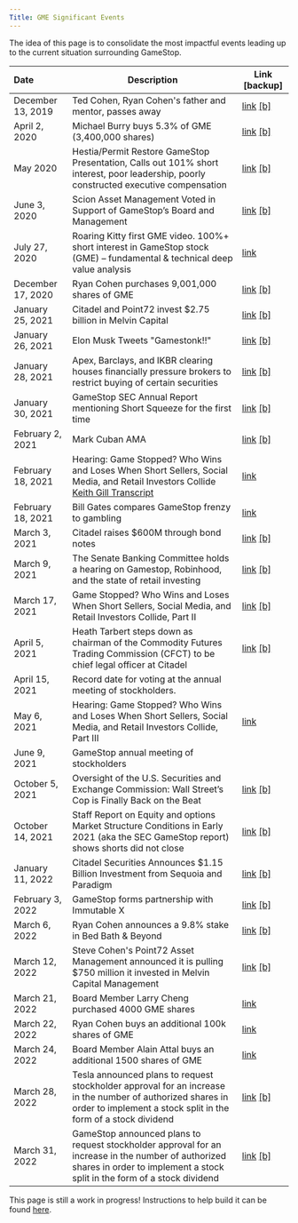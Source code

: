 ```yaml
---
Title: GME Significant Events
---
```



The idea of this page is to consolidate the most impactful events leading up to the current situation surrounding GameStop.



| Date | Description | Link [backup]
:---|---|---
| December 13, 2019 | Ted Cohen, Ryan Cohen's father and mentor, passes away | [link](https://montrealgazette.remembering.ca/obituary/ted-cohen-1078009694) [[b]](https://archive.ph/RxUeR)
| April 2, 2020 | Michael Burry buys 5.3% of GME (3,400,000 shares) | [link](https://www.sec.gov/Archives/edgar/data/1326380/000090514820000491/efc20-335_sc13d.htm) [[b]](https://archive.ph/2sJQb)
| May 2020 | Hestia/Permit Restore GameStop Presentation, Calls out 101% short interest, poor leadership, poorly constructed executive compensation | [link](https://www.sec.gov/Archives/edgar/data/1326380/000092189520001510/ex1todfan14a12166002_051920.pdf) [[b]](https://web.archive.org/web/20210122185425/https://www.sec.gov/Archives/edgar/data/1326380/000092189520001510/ex1todfan14a12166002_051920.pdf)
| June 3, 2020 | Scion Asset Management Voted in Support of GameStop’s Board and Management | [link](https://www.businesswire.com/ne9ws/home/20200603005929/en/Scion-Asset-Management-Voted-Support-GameStop%E2%80%99s-Board) [[b]](https://archive.ph/qfpeT)
| July 27, 2020 | Roaring Kitty first GME video. 100%+ short interest in GameStop stock (GME) – fundamental & technical deep value analysis | [link](https://www.youtube.com/watch?v=GZTr1-Gp74U)
| December 17, 2020 | Ryan Cohen purchases 9,001,000 shares of GME | [link](https://www.sec.gov/Archives/edgar/data/1326380/000119380520001571/e620151_sc13da-gamestop.htm) [[b]](https://archive.ph/72tNL)
| January 25, 2021 | Citadel and Point72 invest $2.75 billion in Melvin Capital | [link](https://www.prnewswire.com/news-releases/melvin-announces-2-75-billion-investment-from-citadel-and-point72--301214477.html) [[b]](https://archive.ph/wtgh6)
| January 26, 2021 | Elon Musk Tweets "Gamestonk!!" | [link](https://twitter.com/elonmusk/status/1354174279894642703) [[b]](https://archive.ph/s9fQd)
| January 28, 2021 | Apex, Barclays, and IKBR clearing houses financially pressure brokers to restrict buying of certain securities | [link](https://www.reddit.com/r/stocks/comments/l8rhr3/weekend_gme_thread_homework_for_all_lets_stop/) [[b]](https://archive.ph/Ztpvi)
| January 30, 2021 | GameStop SEC Annual Report mentioning Short Squeeze for the first time | [link](https://www.sec.gov/Archives/edgar/data/0001326380/000132638021000032/gme-20210130.htm#i3ad65c8584a445ee94e4314f67ce616c_16) [[b]](https://archive.ph/F7f8S)
| February 2, 2021 | Mark Cuban AMA | [link](https://www.reddit.com/r/wallstreetbets/comments/lawubt/hey_everyone_its_mark_cuban_jumping_on_to_do_an/) [[b]](https://archive.ph/KNY0F)
| February 18, 2021 | Hearing: Game Stopped? Who Wins and Loses When Short Sellers, Social Media, and Retail Investors Collide [Keith Gill Transcript](https://docs.house.gov/meetings/BA/BA00/20210218/111207/HHRG-117-BA00-Wstate-GillK-20210218.pdf) | [link](https://youtu.be/RfEuNHVPc_k)
| February 18, 2021 | Bill Gates compares GameStop frenzy to gambling | [link](https://www.youtube.com/watch?v=PVBdyYynDNE)
| March 3, 2021 | Citadel raises $600M through bond notes | [link](https://www.spglobal.com/marketintelligence/en/news-insights/latest-news-headlines/hg-bonds-citadel-finance-places-600m-of-notes-in-bond-market-debut-terms-62989441) [[b]](https://archive.ph/M2jGR)
| March 9, 2021 | The Senate Banking Committee holds a hearing on Gamestop, Robinhood, and the state of retail investing | [link](https://www.youtube.com/watch?v=fYxKSMlzMlw) [[b]](https://web.archive.org/web/20220106031624/https://www.youtube.com/watch?v=fYxKSMlzMlw)
| March 17, 2021 | Game Stopped? Who Wins and Loses When Short Sellers, Social Media, and Retail Investors Collide, Part II | [link](https://www.youtube.com/watch?v=imRzHXRq80I) [[b]](https://web.archive.org/web/20220106031752/https://www.youtube.com/watch?v=imRzHXRq80I)
| April 5, 2021 | Heath Tarbert steps down as chairman of the Commodity Futures Trading Commission (CFCT) to be chief legal officer at Citadel | [link](https://www.complianceweek.com/grc-appointments/ex-cftc-chair-heath-tarbert-joins-citadel-as-chief-legal-officer/30222.article) [[b]](https://archive.ph/TqJjm)
| April 15, 2021 | Record date for voting at the annual meeting of stockholders.
| May 6, 2021 | Hearing: Game Stopped? Who Wins and Loses When Short Sellers, Social Media, and Retail Investors Collide, Part III | [link](https://youtu.be/vX2X8xxHEns)
| June 9, 2021 | GameStop annual meeting of stockholders
| October 5, 2021 | Oversight of the U.S. Securities and Exchange Commission: Wall Street’s Cop is Finally Back on the Beat | [link](https://youtu.be/9CL5WfevHjI) [[b]](https://web.archive.org/web/20211004083845/https://www.youtube.com/watch?v=9CL5WfevHjI)
| October 14, 2021 | Staff Report on Equity and options Market Structure Conditions in Early 2021 (aka the SEC GameStop report) shows shorts did not close | [link](https://www.sec.gov/files/staff-report-equity-options-market-struction-conditions-early-2021.pdf) [[b]](https://archive.ph/PyMfa)
| January 11, 2022 | Citadel Securities Announces $1.15 Billion Investment from Sequoia and Paradigm | [link](https://www.citadelsecurities.com/news/citadel-securities-announces-1-15-billion-investment-from-sequoia-and-paradigm/) [[b]](https://archive.ph/XpUIM)
| February 3, 2022 | GameStop forms partnership with Immutable X | [link](https://gamestop.gcs-web.com/node/19586/html) [[b]](https://archive.ph/u2KXz)
| March 6, 2022 | Ryan Cohen announces a 9.8% stake in Bed Bath & Beyond | [link](https://www.wsj.com/articles/gamestop-chairman-ryan-cohen-takes-large-stake-in-bed-bath-beyond-pushes-for-changes-11646611200) [[b]](https://archive.ph/cnjkx)
| March 12, 2022 | Steve Cohen's Point72 Asset Management announced it is pulling $750 million it invested in Melvin Capital Management | [link](https://www.bloomberg.com/news/articles/2022-03-12/cohen-s-point72-to-redeem-750-million-from-hedge-fund-melvin?sref=V7uxlNge) [[b]](https://archive.ph/nVH8o)
| March 21, 2022 | Board Member Larry Cheng purchased 4000 GME shares | [link](https://investor.gamestop.com/static-files/273f37df-4c5f-4ae1-ba9e-88abd0fe7297)
| March 22, 2022 | Ryan Cohen buys an additional 100k shares of GME | [link](https://investor.gamestop.com/static-files/c3f5ebc9-8b32-4209-8e34-5e5f1d2a7795)
| March 24, 2022 | Board Member Alain Attal buys an additional 1500 shares of GME | [link](https://investor.gamestop.com/static-files/c6b4c9dd-2f51-4eea-97c9-30448b88a531)
| March 28, 2022 | Tesla announced plans to request stockholder approval for an increase in the number of authorized shares in order to implement a stock split in the form of a stock dividend | [link](https://www.sec.gov/Archives/edgar/data/1318605/000156459022011875/tsla-8k_20220328.htm) [[b]](https://archive.ph/vrzYJ)
| March 31, 2022 | GameStop announced plans to request stockholder approval for an increase in the number of authorized shares in order to implement a stock split in the form of a stock dividend | [link](https://www.sec.gov/ix?doc=/Archives/edgar/data/1326380/000132638022000038/gme-20220331.htm) [[b]](https://archive.ph/YeETg)

This page is still a work in progress! Instructions to help build it can be found [here](/help_build_econiverse/).
